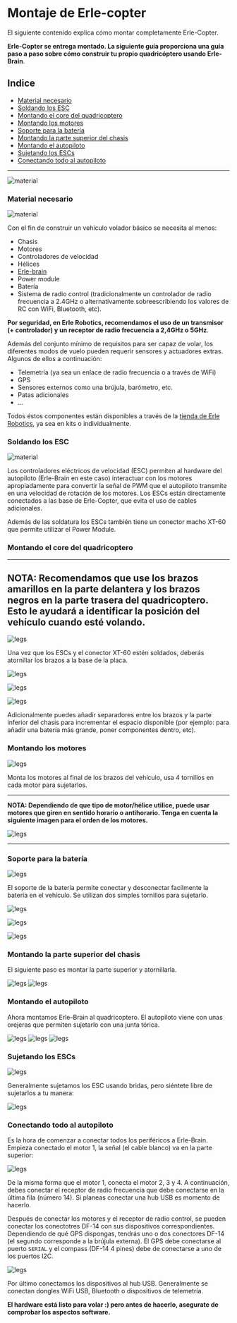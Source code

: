 # Montaje de Erle-copter

El siguiente contenido explica cómo montar completamente Erle-Copter.

**Erle-Copter se entrega montado. La siguiente guía proporciona una guía paso a paso sobre cómo construir tu propio quadricóptero usando Erle-Brain**.

## Indice
- [Material necesario](#material-necesario)
- [Soldando los ESC](#soldando-los-esc)
- [Montando el core del quadricoptero](#montando-el-core-del-quadricoptero)
- [Montando los motores](#montando-los-motores)
- [Soporte para la batería](#soporte-para-la-bateria)
- [Montando la parte superior del chasis](#montando-la-parte-superior-del-chasis)
- [Montando el autopiloto](#mounting-the-autopilot)
- [Sujetando los ESCs](#holding-the-escs)
- [Conectando todo al autopiloto](#connecting-everything-to-the-autopilot)

------

![material](../img/variado/IMG_20150107_181022.jpg)


### Material necesario
![material](../img/variado/IMG_20141228_161435.jpg)

Con el fin de construir un vehículo volador básico se necesita al menos:
- Chasis
- Motores
- Controladores de velocidad
- Hélices
- [Erle-brain](http://erlerobotics.com/blog/tienda/erle-brain)
- Power module
- Batería
- Sistema de radio control (tradicionalmente un controlador de radio frecuencia a 2.4GHz o alternativamente sobreescribiendo los valores de RC con WiFi, Bluetooth, etc).

**Por seguridad, en Erle Robotics, recomendamos el uso de un transmisor (+ controlador) y un receptor de radio frecuencia a 2,4GHz o 5GHz**.

Además del conjunto mínimo de requisitos para ser capaz de volar, los diferentes modos de vuelo pueden requerir sensores y actuadores extras. Algunos de ellos a continuación:
- Telemetría (ya sea un enlace de radio frecuencia o a través de WiFi)
- GPS
- Sensores externos como una brújula, barómetro, etc.
- Patas adicionales
- ...

Todos éstos componentes están disponibles a través de la [tienda de Erle Robotics](http://erlerobotics.com/blog/store), ya sea en kits o individualmente.


### Soldando los ESC
![material](../img/variado/IMG_20141228_172209.jpg)

Los controladores eléctricos de velocidad (ESC) permiten al hardware del autopiloto (Erle-Brain en este caso) interactuar con los motores apropiadamente para convertir la señal de PWM que el autopiloto transmite en una velocidad de rotación de los motores. Los ESCs están directamente conectados a las base de Erle-Copter, que evita el uso de cables adicionales.

Además de las soldatura los ESCs también tiene un conector macho XT-60 que permite utilizar el Power Module.

### Montando el core del quadricoptero

-----

**NOTA: Recomendamos que use los brazos amarillos en la parte delantera y los brazos negros en la parte trasera del quadricoptero. Esto le ayudará a identificar la posición del vehículo cuando esté volando.**
-----

![legs](../img/variado/IMG_20141228_174134.jpg)

Una vez que los ESCs y el conector XT-60 estén soldados, deberás atornillar los brazos a la base de la placa.

![legs](../img/variado/IMG_20141228_174143.jpg)

![legs](../img/variado/IMG_20141228_174940.jpg)

![legs](../img/variado/IMG_20141228_181539.jpg)

Adicionalmente puedes añadir separadores entre los brazos y la parte inferior del chasis para incrementar el espacio disponible (por ejemplo: para añadir una batería más grande, poner componentes dentro, etc).

### Montando los motores

![legs](../img/variado/IMG_20141228_181543.jpg)

Monta los motores al final de los brazos del vehículo, usa 4 tornillos en cada motor para sujetarlos.

-----

**NOTA: Dependiendo de que tipo de motor/hélice utilice, puede usar motores que giren en sentido horario o antihorario. Tenga en cuenta la siguiente imagen para el orden de los motores.**

![legs](../img/variado/motor-order.jpg)

-----

### Soporte para la batería

![legs](../img/variado/IMG_20141228_181636.jpg)

El soporte de la batería permite conectar y desconectar facilmente la batería en el vehículo. Se utilizan dos simples tornillos para sujetarlo.

![legs](../img/variado/IMG_20141228_183237.jpg)

![legs](../img/variado/IMG_20141228_183252.jpg)

![legs](../img/variado/IMG_20141228_183329.jpg)


### Montando la parte superior del chasis

El siguiente paso es montar la parte superior y atornillarla.

![legs](../img/variado/IMG_20141228_174947.jpg)
![legs](../img/variado/IMG_20141228_184035.jpg)

### Montando el autopiloto

Ahora montamos Erle-Brain al quadricoptero. El autopiloto viene con unas orejeras que permiten sujetarlo con una junta tórica.

![legs](../img/variado/IMG_20141228_185820.jpg)
![legs](../img/variado/IMG_20141228_185825.jpg)
![legs](../img/variado/IMG_20141228_185831.jpg)

### Sujetando los ESCs

![legs](../img/variado/IMG_20150107_180529.jpg)

Generalmente sujetamos los ESC usando bridas, pero siéntete libre de sujetarlos a tu manera:

![legs](../img/variado/IMG_20150107_180543.jpg)

### Conectando todo al autopiloto

Es la hora de comenzar a conectar todos los periféricos a Erle-Brain. Empieza conectado el motor 1, la señal (el cable blanco) va en la parte superior: 

![legs](../img/variado/IMG_20150107_180643.jpg)

De la misma forma que el motor 1, conecta el motor 2, 3 y 4. A continuación, debes conectar el receptor de radio frecuencia que debe conectarse en la última fila (número 14). Si planeas conectar una hub USB es momento de hacerlo.

Después de conectar los motores y el receptor de radio control, se pueden conectar los conectotres DF-14 con sus dispositivos correspondientes. Dependiendo de qué GPS dispongas, tendrás uno o dos conectores DF-14 (el segundo corresponde a la brújula externa). El GPS debe conectarse al puerto `SERIAL` y el compass (DF-14 4 pines) debe de conectarse a uno de los puertos I2C. 

![legs](../img/variado/IMG_20150107_181011.jpg)

Por último conectamos los dispositivos al hub USB. Generalmente se conectan dongles WiFi USB, Bluetooth o dispositivos de telemetría.

**El hardware está listo para volar :) pero antes de hacerlo, asegurate de comprobar los aspectos software.**
